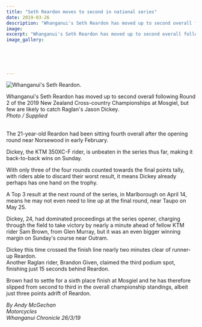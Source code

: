 ```yaml
---
title: "Seth Reardon moves to second in national series"
date: 2019-03-26
description: "Whanganui's Seth Reardon has moved up to second overall following Round 2 of the 2019 NZ Cross-country Champs at Mosgiel."
image: 
excerpt: "Whanganui's Seth Reardon has moved up to second overall following Round 2 of the 2019 NZ Cross-country Championships at Mosgiel"
image_gallery:
    
    
    
    
    
---
```


<p class="element element-paragraph"><img src="https://www.nzherald.co.nz/resizer/PMe8UUoCR0vcFQuT-k_7bkNOsjo=/620x349/smart/filters:quality(70)/arc-anglerfish-syd-prod-nzme.s3.amazonaws.com/public/HRABL5FR6BANHA2P77IVJOJC24.jpg" alt="Whanganui's Seth Reardon." /></p>
<p class="element element-paragraph">Whanganui's Seth Reardon has moved up to second overall following Round 2 of the 2019 New Zealand Cross-country Championships at Mosgiel, but few are likely to catch Raglan's Jason Dickey.<br /><em>Photo / Supplied</em></p>
<p class="element element-paragraph"><br />The 21-year-old Reardon had been sitting fourth overall after the opening round near Norsewood in early February.</p>
<p class="element element-paragraph">Dickey, the KTM 350XC-F rider, is unbeaten in the series thus far, making it back-to-back wins on Sunday.</p>
<p class="element element-paragraph">With only three of the four rounds counted towards the final points tally, with riders able to discard their worst result, it means Dickey already perhaps has one hand on the trophy.</p>
<p class="element element-paragraph">A Top 3 result at the next round of the series, in Marlborough on April 14, means he may not even need to line up at the final round, near Taupo on May 25.</p>
<p class="element element-paragraph">Dickey, 24, had dominated proceedings at the series opener, charging through the field to take victory by nearly a minute ahead of fellow KTM rider Sam Brown, from Glen Murray, but it was an even bigger winning margin on Sunday's course near Outram.</p>
<p class="element element-paragraph">Dickey this time crossed the finish line nearly two minutes clear of runner-up Reardon.<br />Another Raglan rider, Brandon Given, claimed the third podium spot, finishing just 15 seconds behind Reardon.</p>
<p class="element element-paragraph">Brown had to settle for a sixth place finish at Mosgiel and he has therefore slipped from second to third in the overall championship standings, albeit just three points adrift of Reardon.</p>
<p class="element element-paragraph"><em>By Andy McGechan</em><br /><em>Motorcycles</em><br /><em>Whanganui Chronicle 26/3/19</em></p>

